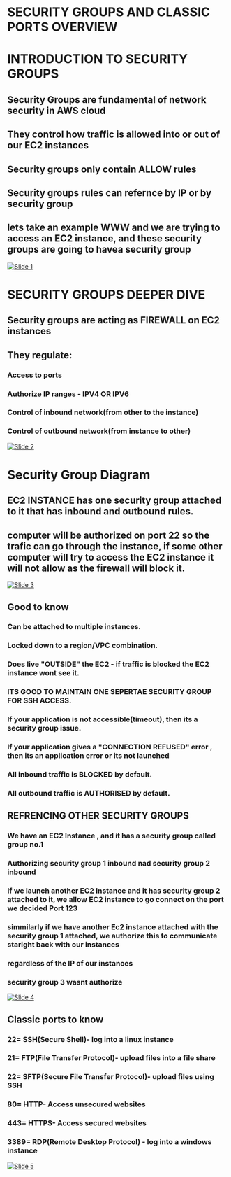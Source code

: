 # SECURITY GROUPS AND CLASSIC PORTS OVERVIEW

# INTRODUCTION TO SECURITY GROUPS

## Security Groups are fundamental of network security in AWS cloud

## They control how traffic is allowed into or out of our EC2 instances

## Security groups only contain ALLOW rules

## Security groups rules can refernce by IP or by security group

## lets take an example WWW and we are trying to access an EC2 instance, and these security groups are going to havea security group

[![Slide 1](../Slides/Slide1.png)](../Slides/Slide1.png)

# SECURITY GROUPS DEEPER DIVE

## Security groups are acting as FIREWALL on EC2 instances

## They regulate:

### Access to ports

### Authorize IP ranges - IPV4 OR IPV6

### Control of inbound network(from other to the instance)

### Control of outbound network(from instance to other)

[![Slide 2](../Slides/Slide2.png)](../Slides/Slide2.png)

# Security Group Diagram

## EC2 INSTANCE has one security group attached to it that has inbound and outbound rules.

## computer will be authorized on port 22 so the trafic can go through the instance, if some other computer will try to access the EC2 instance it will not allow as the firewall will block it.

[![Slide 3](../Slides/Slide3.png)](../Slides/Slide3.png)

## Good to know

### Can be attached to multiple instances.

### Locked down to a region/VPC combination.

### Does live "OUTSIDE" the EC2 - if traffic is blocked the EC2 instance wont see it.

### ITS GOOD TO MAINTAIN ONE SEPERTAE SECURITY GROUP FOR SSH ACCESS.

### If your application is not accessible(timeout), then its a security group issue.

### If your application gives a "CONNECTION REFUSED" error , then its an application error or its not launched

### All inbound traffic is BLOCKED by default.

### All outbound traffic is AUTHORISED by default.

## REFRENCING OTHER SECURITY GROUPS

### We have an EC2 Instance , and it has a security group called group no.1

### Authorizing security group 1 inbound nad security group 2 inbound

### If we launch another EC2 Instance and it has security group 2 attached to it, we allow EC2 instance to go connect on the port we decided Port 123

### simmilarly if we have another Ec2 instance attached with the security group 1 attached, we authorize this to communicate staright back with our instances

### regardless of the IP of our instances

### security group 3 wasnt authorize

[![Slide 4](../Slides/Slide4.png)](../Slides/Slide4.png)

## Classic ports to know

### 22= SSH(Secure Shell)- log into a linux instance

### 21= FTP(File Transfer Protocol)- upload files into a file share

### 22= SFTP(Secure File Transfer Protocol)- upload files using SSH

### 80= HTTP- Access unsecured websites

### 443= HTTPS- Access secured websites

### 3389= RDP(Remote Desktop Protocol) - log into a windows instance

[![Slide 5](../Slides/Slide5.png)](../Slides/Slide5.png)
